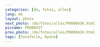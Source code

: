 ```yaml
---
categories: [de, fotos, alles]
lang: de
layout: photo
next_photo: /de/fotos/alles/P0000436.html
picname: P0000437
prev_photo: /de/fotos/alles/P0000434.html
tags: [Fotofalle, Hyena]
---
```

